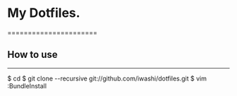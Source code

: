 # My Dotfiles.
======================

## How to use
------
  $ cd
  $ git clone --recursive git://github.com/iwashi/dotfiles.git
  $ vim
      :BundleInstall

